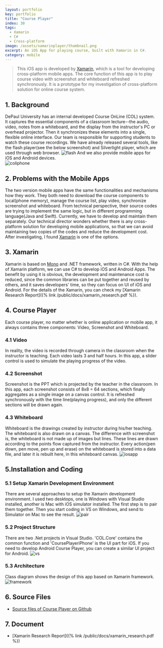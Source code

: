 ```yaml
---
layout: portfolio
key: portfolio
title: "Course Player"
index: 30
tags:
  - Xamarin
  - C#
  - Cross-platform
image: /assets/xamarinplayer/thumbnail.png
excerpt: An iOS App for playing course, built with Xamarin in C#.
category: mobile
---
```


> This iOS app is developed by [Xamarin](https://xamarin.com/), which is a tool for developing cross-platform mobile apps. The core function of this app is to play course video with screenshot and whiteboard refreshed synchronously. It is a prototype for my investigation of cross-platform solution for online course system.

## 1. Background
DePaul University has an internal developed Course OnLine (COL) system. It captures the essential components of a classroom lecture--the audio, video, notes from a whiteboard, and the display from the instructor's PC or overhead projector. Then it synchronizes these elements into a single, flexible online interface. Our team is responsible for supporting students to watch these course recordings. We have already released several tools, like the flash player(see the below screenshot) and Silverlight player, which are used through web browser.
![flash](/assets/xamarinplayer/flash.png "flash")
And we also provide mobile apps for iOS and Android devices.  
![coliphone](/assets/xamarinplayer/col_iphone.jpeg "coliphone")

## 2. Problems with the Mobile Apps
The two version mobile apps have the same functionalities and mechanisms how they work. They both need to download the course components to local(phone memory), manage the course list, play video, synchronize screenshot and whiteboard. From technical perspective, their source codes are trying to implement the same logic, but in different programming language(Java and Swift). Currently, we have to develop and maintain them separately. Our technical director wonders whether there is any cross-platform solution for developing mobile applications, so that we can avoid maintaining two copies of the codes and reduce the development cost. After investigating, I found [Xamarin](https://xamarin.com/) is one of the options.

## 3. Xamarin
Xamarin is based on [Mono](http://www.mono-project.com/) and .NET framework, written in C#. With the help of Xamarin platform, we can use C# to develop iOS and Android Apps. The benefit by using it is obvious, the development and maintenance cost is reduced, since the common libraries can be put together and reused by others, and it saves developers' time, so they can focus on UI of iOS and Android. For the details of the Xamarin, you can check my [Xamarin Research Report]({% link /public/docs/xamarin_research.pdf %}).

## 4. Course Player
Each course player, no matter whether is online application or mobile app, it always contains three components: Video, Screenshot and Whiteboard.  
### 4.1 Video
In reality, the video is recorded through camera in the classroom when the instructor is teaching. Each video lasts 3 and half hours. In this app, a slider control is used to simulate the playing progress of the video.  
### 4.2 Screenshot
Screenshot is the PPT which is projected by the teacher in the classroom. In this app, each screenshot consists of 8x8 = 64 sections, which finally aggregates as a single image on a canvas control. It is refreshed synchronously with the time line(playing progress), and only the different sections will be drawn again.   
### 4.3 Whiteboard
Whiteboard is the drawings created by instructor during his/her teaching. The whiteboard is also drawn on a canvas. The difference with screenshot is, the whiteboard is not made up of images but lines. These lines are drawn according to the points flow captured from the instructor. Every action(pen down, pen move, pen up and erase) on the whiteboard is stored into a data file, and later it is rebuilt here, in this whiteboard canvas.
![iosapp](/assets/xamarinplayer/iosapp.png "iosapp")  

## 5.Installation and Coding
### 5.1 Setup Xamarin Development Environment
There are several approaches to setup the Xamarin development environment. I used two desktops, one is Windows with Visual Studio installed, another is Mac with iOS simulator installed. The first step is to pair them together. Then you start coding in VS on Windows, and send to Simulator on Mac to see the result.
![pair](/assets/xamarinplayer/pair.png "pair")  
### 5.2 Project Structure
There are two .Net projects in Visual Studio. 'COL.Core' contains the common function and 'CoursePlayeriPhone' is the UI part for iOS. If you need to develop Android Course Player, you can create a similar UI project for Android.
![vs](/assets/xamarinplayer/vs.png "vs")  
### 5.3 Architecture
Class diagram shows the design of this app based on Xamarin framework.
![framework](/assets/xamarinplayer/framework.png "framework")  

## 6. Source Files
* [Source files of Course Player on Github](https://github.com/jojozhuang/Portfolio/tree/master/CoursePlayerXamarin)

## 7. Document
* [Xamarin Research Report]({% link /public/docs/xamarin_research.pdf %})
